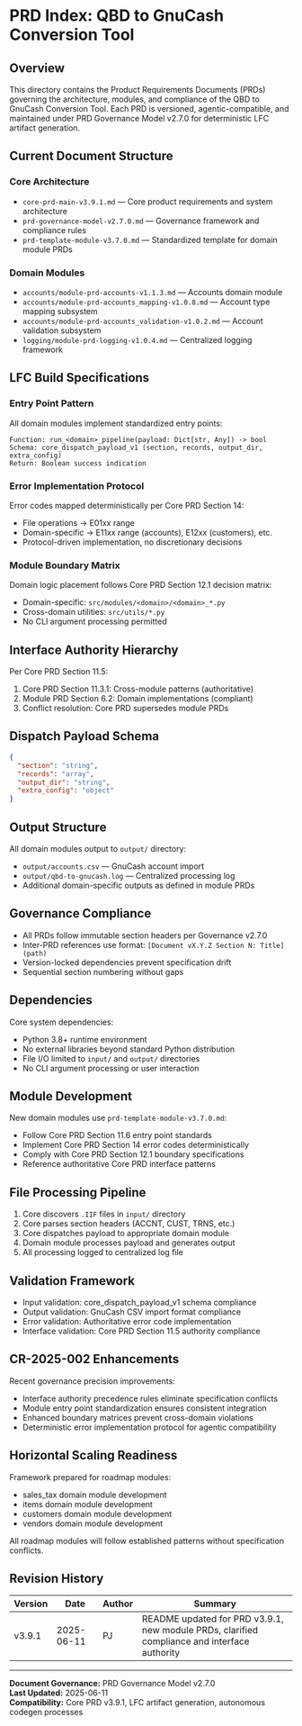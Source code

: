 # PRD Index: QBD to GnuCash Conversion Tool

## Overview
This directory contains the Product Requirements Documents (PRDs) governing the architecture, modules, and compliance of the QBD to GnuCash Conversion Tool. Each PRD is versioned, agentic-compatible, and maintained under PRD Governance Model v2.7.0 for deterministic LFC artifact generation.

## Current Document Structure

### Core Architecture
- `core-prd-main-v3.9.1.md` — Core product requirements and system architecture
- `prd-governance-model-v2.7.0.md` — Governance framework and compliance rules
- `prd-template-module-v3.7.0.md` — Standardized template for domain module PRDs

### Domain Modules
- `accounts/module-prd-accounts-v1.1.3.md` — Accounts domain module
- `accounts/module-prd-accounts_mapping-v1.0.8.md` — Account type mapping subsystem
- `accounts/module-prd-accounts_validation-v1.0.2.md` — Account validation subsystem
- `logging/module-prd-logging-v1.0.4.md` — Centralized logging framework

## LFC Build Specifications

### Entry Point Pattern
All domain modules implement standardized entry points:
```
Function: run_<domain>_pipeline(payload: Dict[str, Any]) -> bool
Schema: core_dispatch_payload_v1 (section, records, output_dir, extra_config)
Return: Boolean success indication
```

### Error Implementation Protocol
Error codes mapped deterministically per Core PRD Section 14:
- File operations → E01xx range
- Domain-specific → E11xx range (accounts), E12xx (customers), etc.
- Protocol-driven implementation, no discretionary decisions

### Module Boundary Matrix
Domain logic placement follows Core PRD Section 12.1 decision matrix:
- Domain-specific: `src/modules/<domain>/<domain>_*.py`
- Cross-domain utilities: `src/utils/*.py`
- No CLI argument processing permitted

## Interface Authority Hierarchy
Per Core PRD Section 11.5:
1. Core PRD Section 11.3.1: Cross-module patterns (authoritative)
2. Module PRD Section 6.2: Domain implementations (compliant)
3. Conflict resolution: Core PRD supersedes module PRDs

## Dispatch Payload Schema
```json
{
  "section": "string",
  "records": "array", 
  "output_dir": "string",
  "extra_config": "object"
}
```

## Output Structure
All domain modules output to `output/` directory:
- `output/accounts.csv` — GnuCash account import
- `output/qbd-to-gnucash.log` — Centralized processing log
- Additional domain-specific outputs as defined in module PRDs

## Governance Compliance
- All PRDs follow immutable section headers per Governance v2.7.0
- Inter-PRD references use format: `[Document vX.Y.Z Section N: Title](path)`
- Version-locked dependencies prevent specification drift
- Sequential section numbering without gaps

## Dependencies
Core system dependencies:
- Python 3.8+ runtime environment
- No external libraries beyond standard Python distribution
- File I/O limited to `input/` and `output/` directories
- No CLI argument processing or user interaction

## Module Development
New domain modules use `prd-template-module-v3.7.0.md`:
- Follow Core PRD Section 11.6 entry point standards
- Implement Core PRD Section 14 error codes deterministically
- Comply with Core PRD Section 12.1 boundary specifications
- Reference authoritative Core PRD interface patterns

## File Processing Pipeline
1. Core discovers `.IIF` files in `input/` directory
2. Core parses section headers (ACCNT, CUST, TRNS, etc.)
3. Core dispatches payload to appropriate domain module
4. Domain module processes payload and generates output
5. All processing logged to centralized log file

## Validation Framework
- Input validation: core_dispatch_payload_v1 schema compliance
- Output validation: GnuCash CSV import format compliance
- Error validation: Authoritative error code implementation
- Interface validation: Core PRD Section 11.5 authority compliance

## CR-2025-002 Enhancements
Recent governance precision improvements:
- Interface authority precedence rules eliminate specification conflicts
- Module entry point standardization ensures consistent integration
- Enhanced boundary matrices prevent cross-domain violations
- Deterministic error implementation protocol for agentic compatibility

## Horizontal Scaling Readiness
Framework prepared for roadmap modules:
- sales_tax domain module development
- items domain module development  
- customers domain module development
- vendors domain module development

All roadmap modules will follow established patterns without specification conflicts.

## Revision History
| Version | Date       | Author | Summary                           |
|---------|------------|--------|-----------------------------------|
| v3.9.1  | 2025-06-11 | PJ     | README updated for PRD v3.9.1, new module PRDs, clarified compliance and interface authority |

---

**Document Governance:** PRD Governance Model v2.7.0  
**Last Updated:** 2025-06-11  
**Compatibility:** Core PRD v3.9.1, LFC artifact generation, autonomous codegen processes